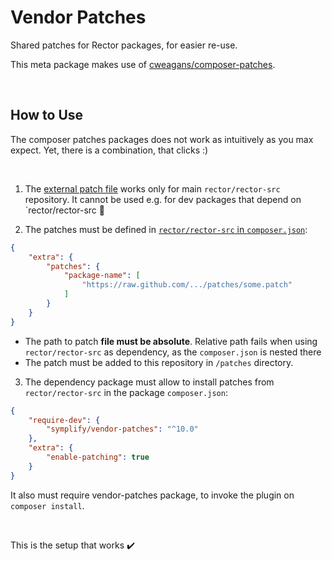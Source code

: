 # Vendor Patches

Shared patches for Rector packages, for easier re-use.

This meta package makes use of [cweagans/composer-patches](https://github.com/cweagans/composer-patches).

<br>

## How to Use

The composer patches packages does not work as intuitively as you max expect. Yet, there is a combination, that clicks :)

<br>

1. The [external patch file](https://github.com/cweagans/composer-patches#using-an-external-patch-file) works only for main `rector/rector-src` repository. It cannot be used e.g. for dev packages that depend on `rector/rector-src :red_circle:

2. The patches must be defined in [`rector/rector-src` in `composer.json`](https://github.com/rectorphp/rector-src/blob/0dd833b1e29ba665bbb3acad85a6359f701f2e18/composer.json#L154-L164):

```json
{
    "extra": {
        "patches": {
            "package-name": [
                "https://raw.github.com/.../patches/some.patch"
            ]
        }
    }
}
```

* The path to patch **file must be absolute**. Relative path fails when using `rector/rector-src` as dependency, as the `composer.json` is nested there
* The patch must be added to this repository in `/patches` directory.

3. The dependency package must allow to install patches from `rector/rector-src` in the package `composer.json`:

```json
{
    "require-dev": {
        "symplify/vendor-patches": "^10.0"
    },
    "extra": {
        "enable-patching": true
    }
}
```

It also must require vendor-patches package, to invoke the plugin on `composer install`.

<br>

This is the setup that works :heavy_check_mark:
